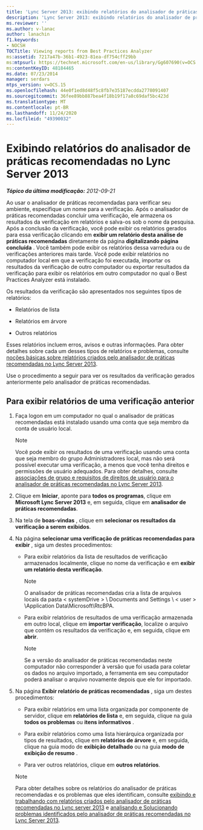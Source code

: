 ```yaml
---
title: 'Lync Server 2013: exibindo relatórios do analisador de práticas recomendadas'
description: 'Lync Server 2013: exibindo relatórios do analisador de práticas recomendadas.'
ms.reviewer: ''
ms.author: v-lanac
author: lanachin
f1.keywords:
- NOCSH
TOCTitle: Viewing reports from Best Practices Analyzer
ms:assetid: 7217a47b-36b1-4923-81ea-df754cff29bb
ms:mtpsurl: https://technet.microsoft.com/en-us/library/Gg607690(v=OCS.15)
ms:contentKeyID: 48184465
ms.date: 07/23/2014
manager: serdars
mtps_version: v=OCS.15
ms.openlocfilehash: 44e0f1ed8d48f5c8fb7e35187ecdda2778091407
ms.sourcegitcommit: 36fee89bb887bea4f18b19f17a8c69daf5bc423d
ms.translationtype: MT
ms.contentlocale: pt-BR
ms.lasthandoff: 11/24/2020
ms.locfileid: "49390032"
---
```

# <a name="viewing-reports-from-best-practices-analyzer-in-lync-server-2013"></a>Exibindo relatórios do analisador de práticas recomendadas no Lync Server 2013

<div data-xmlns="http://www.w3.org/1999/xhtml">

<div class="topic" data-xmlns="http://www.w3.org/1999/xhtml" data-msxsl="urn:schemas-microsoft-com:xslt" data-cs="https://msdn.microsoft.com/">

<div data-asp="https://msdn2.microsoft.com/asp">



</div>

<div id="mainSection">

<div id="mainBody">

<span> </span>

_**Tópico da última modificação:** 2012-09-21_

Ao usar o analisador de práticas recomendadas para verificar seu ambiente, especifique um nome para a verificação. Após o analisador de práticas recomendadas concluir uma verificação, ele armazena os resultados da verificação em relatórios e salva-os sob o nome da pesquisa. Após a conclusão da verificação, você pode exibir os relatórios gerados para essa verificação clicando em **exibir um relatório desta análise de práticas recomendadas** diretamente da página **digitalizando página concluída** . Você também pode exibir os relatórios dessa varredura ou de verificações anteriores mais tarde. Você pode exibir relatórios no computador local em que a verificação foi executada, importar os resultados da verificação de outro computador ou exportar resultados da verificação para exibir os relatórios em outro computador no qual o Best Practices Analyzer está instalado.

Os resultados da verificação são apresentados nos seguintes tipos de relatórios:

  - Relatórios de lista

  - Relatórios em árvore

  - Outros relatórios

Esses relatórios incluem erros, avisos e outras informações. Para obter detalhes sobre cada um desses tipos de relatórios e problemas, consulte [noções básicas sobre relatórios criados pelo analisador de práticas recomendadas no Lync Server 2013](lync-server-2013-understanding-reports-created-by-best-practices-analyzer.md).

Use o procedimento a seguir para ver os resultados da verificação gerados anteriormente pelo analisador de práticas recomendadas.

<div>

## <a name="to-view-reports-from-a-previous-scan"></a>Para exibir relatórios de uma verificação anterior

1.  Faça logon em um computador no qual o analisador de práticas recomendadas está instalado usando uma conta que seja membro da conta de usuário local.
    
    > [!NOTE]  
    > Você pode exibir os resultados de uma verificação usando uma conta que seja membro do grupo Administradores local, mas não será possível executar uma verificação, a menos que você tenha direitos e permissões de usuário adequados. Para obter detalhes, consulte <A href="lync-server-2013-group-memberships-and-user-rights-requirements-for-best-practices-analyzer.md">associações de grupo e requisitos de direitos de usuário para o analisador de práticas recomendadas no Lync Server 2013</A>.

2.  Clique em **Iniciar**, aponte para **todos os programas**, clique em **Microsoft Lync Server 2013** e, em seguida, clique em **analisador de práticas recomendadas**.

3.  Na tela de **boas-vindas** , clique em **selecionar os resultados da verificação a serem exibidos**.

4.  Na página **selecionar uma verificação de práticas recomendadas para exibir** , siga um destes procedimentos:
    
      - Para exibir relatórios da lista de resultados de verificação armazenados localmente, clique no nome da verificação e em **exibir um relatório desta verificação**.
        
        > [!NOTE]  
        > O analisador de práticas recomendadas cria a lista de arquivos locais da pasta &lt; systemDrive &gt; \\ Documents and Settings \\ &lt; user &gt; \Application Data\Microsoft\RtcBPA.
    
      - Para exibir relatórios de resultados de uma verificação armazenada em outro local, clique em **importar verificação**, localize o arquivo que contém os resultados da verificação e, em seguida, clique em **abrir**.
        
        > [!NOTE]  
        > Se a versão do analisador de práticas recomendadas neste computador não corresponder à versão que foi usada para coletar os dados no arquivo importado, a ferramenta em seu computador poderá analisar o arquivo novamente depois que ele for importado.

5.  Na página **Exibir relatório de práticas recomendadas** , siga um destes procedimentos:
    
      - Para exibir relatórios em uma lista organizada por componente de servidor, clique em **relatórios de lista** e, em seguida, clique na guia **todos os problemas** ou **itens informativos** .
    
      - Para exibir relatórios como uma lista hierárquica organizada por tipos de resultados, clique em **relatórios de árvore** e, em seguida, clique na guia modo de **exibição detalhado** ou na guia **modo de exibição de resumo** .
    
      - Para ver outros relatórios, clique em **outros relatórios**.
    
    > [!NOTE]  
    > Para obter detalhes sobre os relatórios do analisador de práticas recomendadas e os problemas que eles identificam, consulte <A href="lync-server-2013-viewing-and-working-with-reports-created-by-best-practices-analyzer.md">exibindo e trabalhando com relatórios criados pelo analisador de práticas recomendadas no Lync server 2013</A> e <A href="lync-server-2013-analyzing-and-resolving-issues-identified-by-best-practices-analyzer.md">analisando e Solucionando problemas identificados pelo analisador de práticas recomendadas no Lync Server 2013</A>.

</div>

</div>

</div>

</div>

</div>

